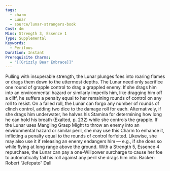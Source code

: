 ```yaml
---
tags:
  - charm
  - Lunar
  - source/lunar-strangers-book
Cost: 4m
Mins: Strength 3, Essence 1
Type: Supplemental
Keywords:
  - Perilous
Duration: Instant
Prerequisite Charms:
  - "[[Grizzly Bear Embrace]]"
---
```

Pulling with insuperable strength, the Lunar plunges foes into roaring flames or drags them down to the uttermost depths.
The Lunar need only sacrifice one round of grapple control to drag a grappled enemy. If she drags him into an environmental hazard or similarly imperils him, like dragging him off a cliff, he suffers a penalty equal to her remaining rounds of control on any roll to resist. On a failed roll, the Lunar can forgo any number of rounds of clinch control, adding two dice to the damage roll for each. Alternatively, if she drags him underwater, he halves his Stamina for determining how long he can hold his breath (Exalted, p. 232) while she controls the grapple.
If the Lunar uses Mangling Grasp Might to throw an enemy into an environmental hazard or similar peril, she may use this Charm to enhance it, inflicting a penalty equal to the rounds of control forfeited. Likewise, she may also use it if releasing an enemy endangers him — e.g., if she does so while flying at long range above the ground.
With a Strength 5, Essence 4 repurchase, the Lunar can pay a one-Willpower surcharge to cause her foe to automatically fail his roll against any peril she drags him into.
Backer: Robert “Jefepato” Dall
